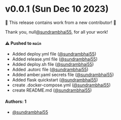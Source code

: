 # v0.0.1 (Sun Dec 10 2023)

:tada: This release contains work from a new contributor! :tada:

Thank you, null[@sundrambhai55](https://github.com/sundrambhai55), for all your work!

#### ⚠️ Pushed to `main`

- Added deploy.yml file ([@sundrambhai55](https://github.com/sundrambhai55))
- Added release.yml file ([@sundrambhai55](https://github.com/sundrambhai55))
- Added deploy.sh file ([@sundrambhai55](https://github.com/sundrambhai55))
- Added .autorc file ([@sundrambhai55](https://github.com/sundrambhai55))
- Added amber.yaml secrets file ([@sundrambhai55](https://github.com/sundrambhai55))
- Added flask quickstart ([@sundrambhai55](https://github.com/sundrambhai55))
- create .docker-compose.yml ([@sundrambhai55](https://github.com/sundrambhai55))
- create README.md ([@sundrambhai55](https://github.com/sundrambhai55))

#### Authors: 1

- [@sundrambhai55](https://github.com/sundrambhai55)
